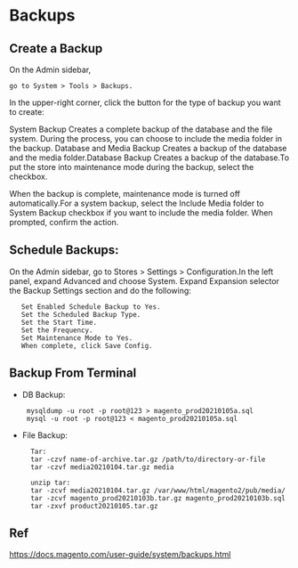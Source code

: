 # Backups


## Create a Backup
On the Admin sidebar, 

    go to System > Tools > Backups.
    
In the upper-right corner, click the button for the type of backup you want to create:

System Backup	Creates a complete backup of the database and the file system. During the process, you can choose to include the media folder in the backup.
Database and Media Backup	Creates a backup of the database and the media folder.Database Backup	Creates a backup of the database.To put the store into maintenance mode during the backup, select the checkbox.

When the backup is complete, maintenance mode is turned off automatically.For a system backup, select the Include Media folder to System Backup checkbox if you want to include the media folder. When prompted, confirm the action.


## Schedule Backups: 
On the Admin sidebar, go to Stores > Settings > Configuration.In the left panel, expand Advanced and choose System. Expand Expansion selector the Backup Settings section and do the following:

       Set Enabled Schedule Backup to Yes.
       Set the Scheduled Backup Type.
       Set the Start Time.
       Set the Frequency.
       Set Maintenance Mode to Yes.
       When complete, click Save Config.
       
 ## Backup From Terminal 
 
 - DB Backup:
 
        mysqldump -u root -p root@123 > magento_prod20210105a.sql
        mysql -u root -p root@123 < magento_prod20210105a.sql 
    
- File Backup:

        Tar:
        tar -czvf name-of-archive.tar.gz /path/to/directory-or-file 
        tar -czvf media20210104.tar.gz media

        unzip tar:
        tar -zcvf media20210104.tar.gz /var/www/html/magento2/pub/media/
        tar -zcvf magento_prod20210103b.tar.gz magento_prod20210103b.sql
        tar -zxvf product20210105.tar.gz

## Ref

https://docs.magento.com/user-guide/system/backups.html
